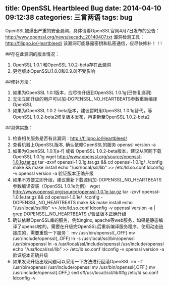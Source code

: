 title: OpenSSL Heartbleed Bug
date: 2014-04-10 09:12:38
categories: 三言两语
tags: bug
---
OpenSSL被爆出严重的安全漏洞，具体请看OpenSSL官网4月7日发布的公告：<http://www.openssl.org/news/secadv_20140407.txt>
漏洞检测工具：<http://filippo.io/Heartbleed/>
该漏洞可能暴露密钥和私密通信，应尽快修补！！!

##存在此漏洞的版本情况：

1. OpenSSL 1.0.1 和OpenSSL 1.0.2-beta存在此漏洞
2. 更老版本OpenSSL(1.0.0和0.9.8)不受影响

##修补方法：

1. 如果为OpenSSL 1.0.1版本，应尽快升级到OpenSSL 1.0.1g(已修复漏洞)
2. 无法立即升级的用户可以加-DOPENSSL_NO_HEARTBEATS参数重新编译OpenSSL
3. 如果为OpenSSL 1.0.2-beta版本，建议暂时用OpenSSL 1.0.1g替代，等OpenSSL 1.0.2-beta2修复版本发布，再更新至OpenSSL 1.0.2-beta2

<!--more-->

##具体实施：

1. 检查相关服务是否有此漏洞：<http://filippo.io/Heartbleed/>
2. 查看机器上OpenSSL版本, 确认依赖OpenSSL的服务
		openssl version -a
3. 如果为OpenSSL 1.0.1[a-f] 或者 OpenSSL 1.0.2-beta版本，建议从官网下载OpenSSL 1.0.1g
		wget http://www.openssl.org/source/openssl-1.0.1g.tar.gz
		tar -zxvf openssl-1.0.1g.tar.gz && cd openssl-1.0.1g/
		./config
		make && make install
		echo "/usr/local/ssl/lib" >> /etc/ld.so.conf
		ldconfig -v
		openssl version -a 验证版本正确升级	
4. 如果不方便立即升级，建议重新下载源码加-DOPENSSL_NO_HEARTBEATS参数编译安装（OpenSSL 1.0.1e为例）
		wget http://www.openssl.org/source/openssl-1.0.1e.tar.gz
		tar -zxvf openssl-1.0.1e.tar.gz && cd openssl-1.0.1e/
		./config -DOPENSSL_NO_HEARTBEATS
		make && make install
		echo "/usr/local/ssl/lib" >> /etc/ld.so.conf
		ldconfig -v
		openssl version -a | grep DOPENSSL_NO_HEARTBEATS //验证版本正确升级
5. 确认依赖OpenSSL库的服务，例如nginx, apache等web服务，如果是静态编译了openssl库的，需要在升级完OpenSSL后重新编译服务程序，使用动态链接库的，需要重启一下服务：
		mv /usr/bin/openssl{,.OFF}
		mv /usr/include/openssl{,.OFF}
		ln -s /usr/local/ssl/bin/openssl /usr/bin/openssl
		ln -s /usr/local/ssl/include/openssl /usr/include/openssl
		echo "/usr/local/ssl/lib" >> /etc/ld.so.conf
		ldconfig -v
		openssl version -a 验证版本正确升级
6. 如果发现升级出现问题可以采用一下方法进行回滚OpenSSL
		rm -rf /usr/bin/openssl /usr/include/openssl
		mv /usr/bin/openssl{.OFF,}
		mv /usr/include/openssl{.OFF,}
		sed s#/usr/local/ssl/lib##g /etc/ld.so.conf
		ldconfig -v